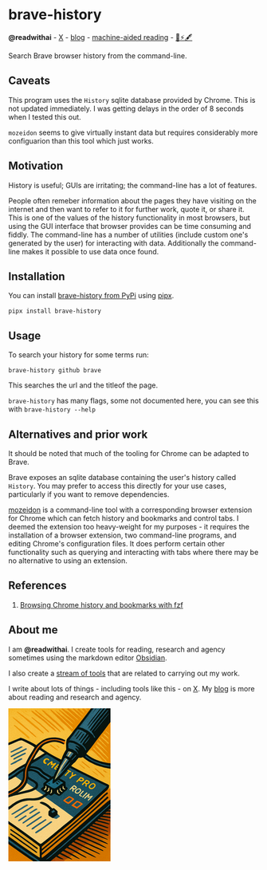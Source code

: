 # brave-history
**@readwithai** - [X](https://x.com/readwithai) - [blog](https://readwithai.substack.com/) - [machine-aided reading](https://www.reddit.com/r/machineAidedReading/) - [📖](https://readwithai.substack.com/p/what-is-reading-broadly-defined
)[⚡️](https://readwithai.substack.com/s/technical-miscellany)[🖋️](https://readwithai.substack.com/p/note-taking-with-obsidian-much-of)

Search Brave browser history from the command-line.

## Caveats
This program uses the `History` sqlite database provided by Chrome. This is not updated immediately. I was getting delays in the order of 8 seconds when I tested this out.

`mozeidon` seems to give virtually instant data but requires considerably more configuarion than this tool which just works.

## Motivation
History is useful; GUIs are irritating; the command-line has a lot of features.

People often remeber information about the pages they have visiting on the internet and then want to refer to it for further work, quote it, or share it. This is one of the values of the history functionality in most browsers, but using the GUI interface that browser provides can be time consuming and fiddly. The command-line has a number of utilities (include custom one's generated by the user) for interacting with data. Additionally the command-line makes it possible to use data once found.

## Installation
You can install [brave-history from PyPi](https://pypi.org/project/brave-history/) using [pipx](https://github.com/pypa/pipx).
```
pipx install brave-history
```

## Usage
To search your history for some terms run:
```
brave-history github brave
```
This searches the url and the titleof the page.

`brave-history` has many flags, some not documented here, you can see this with `brave-history --help`


## Alternatives and prior work
It should be noted that much of the tooling for Chrome can be adapted to Brave.

Brave exposes an sqlite database containing the user's history called `History`. You may prefer to access this directly for your use cases, particularly if you want to remove dependencies.

[mozeidon](https://github.com/egovelox/mozeidon) is a command-line tool with a corresponding browser extension for Chrome which can fetch history and bookmarks and control tabs. I deemed the extension too heavy-weight for my purposes - it requires the installation of a browser extension, two command-line programs, and editing Chrome's configuration files. It does perform certain other functionality such as querying and interacting with tabs where there may be no alternative to using an extension.

## References
1. [Browsing Chrome history and bookmarks with fzf](https://junegunn.github.io/fzf/examples/chrome/)

## About me
I am **@readwithai**. I create tools for reading, research and agency sometimes using the markdown editor [Obsidian](https://readwithai.substack.com/p/what-exactly-is-obsidian).

I also create a [stream of tools](https://readwithai.substack.com/p/my-productivity-tools) that are related to carrying out my work.

I write about lots of things - including tools like this - on [X](https://x.com/readwithai).
My [blog](https://readwithai.substack.com/) is more about reading and research and agency.

[![@readwithai logo](./logo.png)](https://readwithai.substack.com/)
